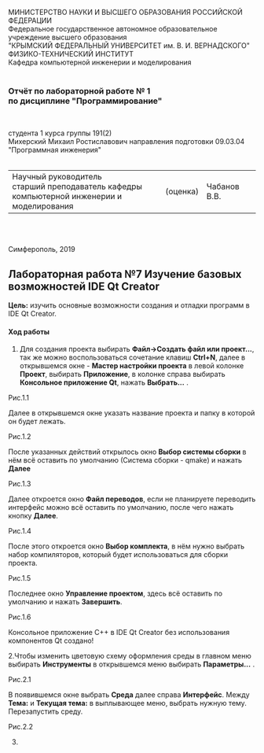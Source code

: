 МИНИСТЕРСТВО НАУКИ  И ВЫСШЕГО ОБРАЗОВАНИЯ РОССИЙСКОЙ ФЕДЕРАЦИИ  
Федеральное государственное автономное образовательное учреждение высшего образования  
"КРЫМСКИЙ ФЕДЕРАЛЬНЫЙ УНИВЕРСИТЕТ им. В. И. ВЕРНАДСКОГО"  
ФИЗИКО-ТЕХНИЧЕСКИЙ ИНСТИТУТ  
Кафедра компьютерной инженерии и моделирования
<br/><br/>

### Отчёт по лабораторной работе № 1<br/> по дисциплине "Программирование"
<br/>

студента 1 курса группы 191(2)  
Михерский Михаил Ростиславович
направления подготовки 09.03.04 "Программная инженерия"  
<br/>

<table>
<tr><td>Научный руководитель<br/> старший преподаватель кафедры<br/> компьютерной инженерии и моделирования</td>
<td>(оценка)</td>
<td>Чабанов В.В.</td>
</tr>
</table>
<br/><br/>

Симферополь, 2019

## Лабораторная работа №7 Изучение базовых возможностей IDE Qt Creator
**Цель:** изучить основные возможности создания и отладки программ в IDE Qt Creator.

#### Ход работы
1. Для создания проекта выбирать **Файл->Создать файл или проект...**, так же можно воспользоваться сочетание клавиш **Ctrl+N**, далее в открывшемся окне - **Мастер настройки проекта** в левой колонке **Проект**, выбирать **Приложение**, в колонке справа выбирать **Консольное приложение Qt**, нажать **Выбрать...** .

Рис.1.1

Далее в открывшемся окне  указать название проекта и папку в которой он будет лежать.

Рис.1.2

После указанных действий открылось окно **Выбор системы сборки** в нём всё оставить по умолчанию (Система сборки - qmake) и нажать **Далее**

Рис.1.3

Далее откроется окно **Файл переводов**, если не планируете переводить интерфейс можно всё оставить по умолчанию, после чего нажать кнопку **Далее**.

Рис.1.4

После этого откроется окно **Выбор комплекта**, в нём нужно выбрать набор компиляторов, который будет использоваться для сборки проекта.

Рис.1.5

Последнее окно **Управление проектом**, здесь всё оставить по умолчанию и нажать **Завершить**.

Рис.1.6

Консольное приложение С++ в IDE Qt Creator без использования компонентов Qt создано!

2.Чтобы изменить цветовую схему оформления среды в главном меню выбирать **Инструменты** в открывшемся меню выбирать **Параметры...** .

Рис.2.1

В появившемся окне  выбрать **Среда** далее справа  **Интерфейс**. Между **Тема:** и **Текущая тема:** в выплывающее меню, выбрать нужную тему. Перезапустить среду.

Рис.2.2

3.